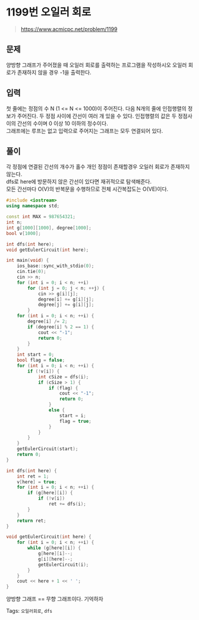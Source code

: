 # 1199번 오일러 회로
>https://www.acmicpc.net/problem/1199

## 문제
양방향 그래프가 주어졌을 때 오일러 회로를 출력하는 프로그램을 작성하시오 오일러 회로가 존재하지 않을 경우 -1을 출력한다.

## 입력
첫 줄에는 정점의 수 N (1 <= N <= 1000)이 주어진다. 다음 N개의 줄에 인접행렬의 정보가 주어진다. 두 정점 사이에 간선이 여러 개 있을 수 있다. 인접행렬의 값은 두 정점사이의 간선의 수이며 0 이상 10 이하의 정수이다.  
그래프에는 루프는 없고 입력으로 주어지는 그래프는 모두 연결되어 있다.

## 풀이
각 정점에 연결된 간선의 개수가 홀수 개인 정점이 존재할경우 오일러 회로가 존재하지 않는다.  
dfs로 here에 방문하지 않은 간선이 있다면 재귀적으로 탐색해준다.  
모든 간선마다 O(V)의 반복문을 수행하므로 전체 시간복잡도는 O(VE)이다.  

```cpp
#include <iostream>
using namespace std;

const int MAX = 987654321;
int n;
int g[1000][1000], degree[1000];
bool v[1000];

int dfs(int here);
void getEulerCircuit(int here);

int main(void) {
    ios_base::sync_with_stdio(0);
    cin.tie(0);
    cin >> n;
    for (int i = 0; i < n; ++i)
        for (int j = 0; j < n; ++j) {
            cin >> g[i][j];
            degree[i] += g[i][j];
            degree[j] += g[i][j];
        }
    for (int i = 0; i < n; ++i) {
        degree[i] /= 2;
        if (degree[i] % 2 == 1) {
            cout << "-1";
            return 0;
        }
    }
    int start = 0;
    bool flag = false;
    for (int i = 0; i < n; ++i) {
        if (!v[i]) {
            int cSize = dfs(i);
            if (cSize > 1) {
                if (flag) {
                    cout << "-1";
                    return 0;
                }
                else {
                    start = i;
                    flag = true;
                }
            }
        }
    }
    getEulerCircuit(start);
    return 0;
}

int dfs(int here) {
    int ret = 1;
    v[here] = true;
    for (int i = 0; i < n; ++i) {
        if (g[here][i]) {
            if (!v[i])
                ret += dfs(i);
        }
    }
    return ret;
}

void getEulerCircuit(int here) {
    for (int i = 0; i < n; ++i) {
        while (g[here][i]) {
            g[here][i]--;
            g[i][here]--;
            getEulerCircuit(i);
        }
    }
    cout << here + 1 << ' ';
}
```
양방향 그래프 == 무향 그래프이다. 기억하자

Tags: `오일러회로`, `dfs`